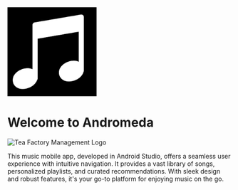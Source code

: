  
<html lang="en">
<head>
    <meta charset="UTF-8">
    <meta name="viewport" content="width=device-width, initial-scale=1.0">
    
   
</head>
<body>
    <div class="container">
      <img src="https://github.com/Susiru24/Andromeda_Y2S2/blob/main/mainac2.png?raw=true" alt="Tea Factory Management Logo" style="width: 200px">
        <h1>Welcome to Andromeda</h1> <img src="https://media.giphy.com/media/WUlplcMpOCEmTGBtBW/giphy.gif" alt="Tea Factory Management Logo" style="width: 50px"></h1>
        <p>This music mobile app, developed in Android Studio, offers a seamless user experience with intuitive navigation. It provides a vast library of songs, personalized playlists, and curated recommendations. With sleek design and robust features, it's your go-to platform for enjoying music on the go.</p>
    </div>
</body>
</html>

 
